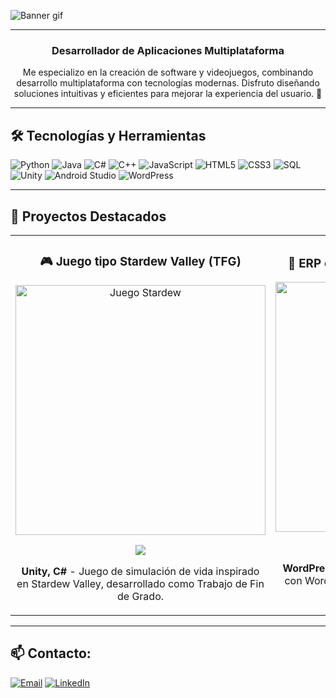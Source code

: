 ![Banner gif](https://github.com/user-attachments/assets/c13adf16-b103-472f-b634-86bc3796a0ac)


---
<h3 align="center">Desarrollador de Aplicaciones Multiplataforma</h3>

<p align="center">
Me especializo en la creación de software y videojuegos, combinando desarrollo multiplataforma con tecnologías modernas.
Disfruto diseñando soluciones intuitivas y eficientes para mejorar la experiencia del usuario. 🚀
</p>

---

<h2 align="left">🛠️ Tecnologías y Herramientas</h2>
<p align="left">
  <img src="https://img.shields.io/badge/Python-3776AB?style=for-the-badge&logo=python&logoColor=white" alt="Python" />
  <img src="https://img.shields.io/badge/Java-ED8B00?style=for-the-badge&logo=java&logoColor=white" alt="Java" />
  <img src="https://img.shields.io/badge/C%23-239120?style=for-the-badge&logo=csharp&logoColor=white" alt="C#" />
  <img src="https://img.shields.io/badge/C%2B%2B-00599C?style=for-the-badge&logo=c%2B%2B&logoColor=white" alt="C++" />
  <img src="https://img.shields.io/badge/JavaScript-F7DF1E?style=for-the-badge&logo=javascript&logoColor=black" alt="JavaScript" />
  <img src="https://img.shields.io/badge/HTML5-E34F26?style=for-the-badge&logo=html5&logoColor=white" alt="HTML5" />
  <img src="https://img.shields.io/badge/CSS3-1572B6?style=for-the-badge&logo=css3&logoColor=white" alt="CSS3" />
  <img src="https://img.shields.io/badge/SQL-4479A1?style=for-the-badge&logo=postgresql&logoColor=white" alt="SQL" />
  <img src="https://img.shields.io/badge/Unity-000000?style=for-the-badge&logo=unity&logoColor=white" alt="Unity" />
  <img src="https://img.shields.io/badge/Android_Studio-3DDC84?style=for-the-badge&logo=android-studio&logoColor=white" alt="Android Studio" />
  <img src="https://img.shields.io/badge/WordPress-21759B?style=for-the-badge&logo=wordpress&logoColor=white" alt="WordPress" />
</p>

---

<h2 align="left">🚀 Proyectos Destacados</h2>
<div align="center">
<table>
<tr>
<td width="50%">
<h3 align="center">🎮 Juego tipo Stardew Valley (TFG)</h3>
<div align="center">
<a href="https://github.com/josemifdeez/stardew-like-game" target="_blank"><img src= "https://github.com/user-attachments/assets/1430437f-e37d-463f-bb8e-0d61b6ce6080" width="400" alt="Juego Stardew"/></a>
<p>
<a href="https://github.com/josemifdeez/stardew-like-game" target="_blank">
<img src="https://img.shields.io/badge/CODE-28bdbd?style=for-the-badge&logo=github&logoColor=black">
</a>
</p>
<p><strong>Unity, C#</strong> - Juego de simulación de vida inspirado en Stardew Valley, desarrollado como Trabajo de Fin de Grado.</p>
</div>
</td>

<td width="50%">
<h3 align="center">🔧 ERP con WordPress y WooCommerce</h3>
<div align="center">
<a href="https://github.com/jmlopez/erp-wordpress" target="_blank"><img src="https://via.placeholder.com/400" width="400" alt="ERP"/></a>
<p>
<a href="https://github.com/jmlopez/erp-wordpress" target="_blank">
<img src="https://img.shields.io/badge/CODE-4eb6d0?style=for-the-badge&logo=github&logoColor=black">
</a>
</p>
<p><strong>WordPress, WooCommerce</strong> - Integración de ERP con WordPress y WooCommerce para gestión de inventario y pedidos.</p>
</div>
</td>
</tr>
</table>
</div>

---

<h2 align="left">📫 Contacto:</h2>
<p align="left">
<a href="mailto:josemifdeez@gmail.com" target="_blank"><img src="https://img.icons8.com/dotty/40/000000/email.png" alt="Email" /></a>
<a href="https://linkedin.com/in/jmlopezfernandez" target="_blank"><img src="https://img.shields.io/badge/LinkedIn-0A66C2?style=for-the-badge&logo=linkedin&logoColor=white" alt="LinkedIn" /></a>
</p>

